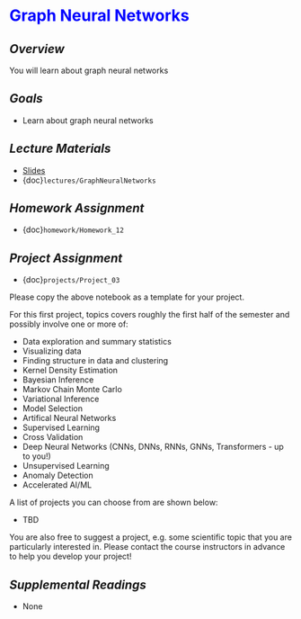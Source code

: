 # <span style="color: blue;"><b>Graph Neural Networks</b></span>

## *Overview*
You will learn about graph neural networks

## *Goals*
* Learn about graph neural networks

## *Lecture Materials*
* [Slides](https://docs.google.com/presentation/d/1fxZdnCU_8pWocQbjMQ5HUOSUL3MgbCyg3xFWxfeNaeY/edit?usp=sharing)
* {doc}`lectures/GraphNeuralNetworks`

## *Homework Assignment*
* {doc}`homework/Homework_12`

## *Project Assignment*
* {doc}`projects/Project_03`

Please copy the above notebook as a template for your project.

For this first project, topics covers roughly the first half of the semester and possibly involve one or more of:
* Data exploration and summary statistics
* Visualizing data
* Finding structure in data and clustering
* Kernel Density Estimation
* Bayesian Inference
* Markov Chain Monte Carlo
* Variational Inference
* Model Selection
* Artifical Neural Networks
* Supervised Learning
* Cross Validation
* Deep Neural Networks (CNNs, DNNs, RNNs, GNNs, Transformers - up to you!)
* Unsupervised Learning
* Anomaly Detection
* Accelerated AI/ML

A list of projects you can choose from are shown below:
* TBD

You are also free to suggest a project, e.g. some scientific topic that you are particularly interested in. Please contact the course instructors in advance to help you develop your project!

## *Supplemental Readings*
* None
